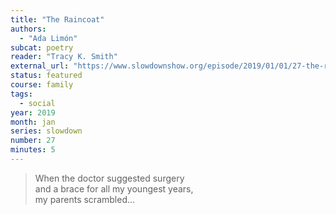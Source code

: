```yaml
---
title: "The Raincoat"
authors:
  - "Ada Limón"
subcat: poetry
reader: "Tracy K. Smith"
external_url: "https://www.slowdownshow.org/episode/2019/01/01/27-the-raincoat"
status: featured
course: family
tags:
  - social
year: 2019
month: jan
series: slowdown
number: 27
minutes: 5
---
```


> When the doctor suggested surgery  
and a brace for all my youngest years,  
my parents scrambled...
